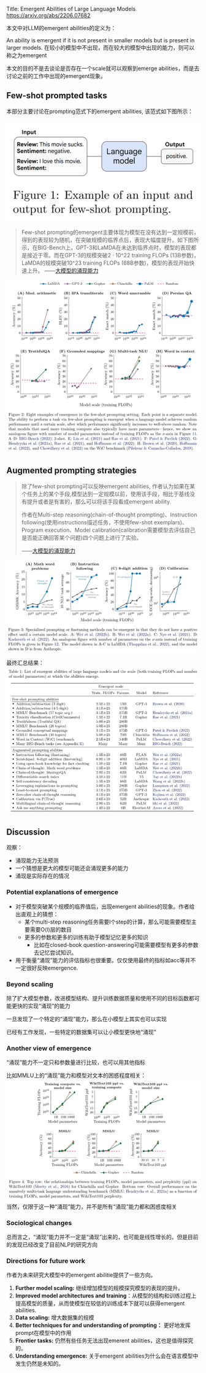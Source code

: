 Title: Emergent Abilities of Large Language Models
https://arxiv.org/abs/2206.07682

本文中对LLM的emergent abilities的定义为：

An ability is emergent if it is not present in smaller models but is present in larger models.
在较小的模型中不出现，而在较大的模型中出现的能力，则可以称之为emergent

本文的目的不是去谈论是否存在一个scale就可以观察到emerge abilities，而是去讨论之前的工作中出现的emergent现象。

## Few-shot prompted tasks

本部分主要讨论在prompting范式下的emergent abilities, 该范式如下图所示：

![400](Resources/4.%20Artificial%20intelligence/1.%20Major%20goals/Intelligence/Natural%20language%20processing/Large%20language%20model/Pasted%20image%2020230511121355.png)

> Few-shot prompting的emergent主要体现为模型在没有达到一定规模前，得到的表现较为随机，在突破规模的临界点后，表现大幅度提升。如下图所示，在BIG-Bench上，GPT-3和LaMDA在未达到临界点时，模型的表现都是接近于零。而在GPT-3的规模突破2 · 10^22 training FLOPs (13B参数)，LaMDA的规模突破10^23 training FLOPs (68B参数)，模型的表现开始快速上升。
> ——[大模型的涌现能力](https://zhuanlan.zhihu.com/p/609339534)

![2206.07682_page-0004](Resources/4.%20Artificial%20intelligence/1.%20Major%20goals/Intelligence/Natural%20language%20processing/Large%20language%20model/2206.07682_page-0004.jpg)

## Augmented prompting strategies


> 除了few-shot prompting可以反映emergent abilities, 作者认为如果在某个任务上的某个手段,模型达到一定规模以前，使用该手段，相比于基线没有提升或者是有害的，那么可以将该手段看成emergent ability.
> 
> 作者在Multi-step reasoning(chain-of-thought prompting)、Instruction following(使用instructions描述任务，不使用few-shot exemplars)、Program execution、Model calibration(calibration需要模型去评估自己是否能正确回答某个问题)四个问题上进行了实验。
> 
> ——[大模型的涌现能力](https://zhuanlan.zhihu.com/p/609339534)

![2206.07682_page-0005](Resources/4.%20Artificial%20intelligence/1.%20Major%20goals/Intelligence/Natural%20language%20processing/Large%20language%20model/2206.07682_page-0005.jpg)

最终汇总结果：
![2206.07682_page-0006](Resources/4.%20Artificial%20intelligence/1.%20Major%20goals/Intelligence/Natural%20language%20processing/Large%20language%20model/2206.07682_page-0006.jpg)

## Discussion


观察： 
- 涌现能力无法预测
- 一个猜想是更大的模型可能还会涌现更多的能力
- 涌现是实际存在的情况

### Potential explanations of emergence

- 对于模型突破某个规模的临界值后，出现emergent abilities的现象。作者给出直观上的猜想：
	- 某个multi-step reasoning任务需要l个step的计算，那么可能需要模型主要需要O(l)层的数目
	- 更多的参数和更多的训练有助于模型记忆更多的知识
		- 比如在closed-book question-answering可能需要模型有更多的参数去记忆尝试知识。
- 用于衡量“涌现”能力的评估指标也很重要。仅仅使用最终的指标如acc等并不一定很好反映emergence.

### Beyond scaling

除了扩大模型参数，改进模型结构、提升训练数据质量和使用不同的目标函数都可能更快的实现“涌现”的能力

一旦发现了一个特定的“涌现”能力，那么在小模型上其实也可以实现

已经有工作发现，一些特定的数据集可以让小模型更快地“涌现”

### Another view of emergence

“涌现”能力不一定只和参数量进行比较，也可以用其他指标

比如MMLU上的“涌现”能力和模型对文本的困惑程度相关：
![2206.07682_page-0009](Resources/4.%20Artificial%20intelligence/1.%20Major%20goals/Intelligence/Natural%20language%20processing/Large%20language%20model/2206.07682_page-0009.jpg)
当然，仅限于这一种“涌现”能力，并不是所有“涌现”能力都和困惑度相关

### Sociological changes

总而言之，“涌现”能力并不一定是“涌现”出来的，也可能是线性增长的。但是目前的发现已经改变了目前NLP的研究方向

### Directions for future work

作者为未来研究大模型中的emergent abilitie提供了一些方向。

1.  **Further model scaling:** 继续增加模型的规模探究模型的表现的提升。
2.  **Improved model architectures and training**：从模型的结构和训练过程上提高模型的质量，从而使模型在较低的训练成本下就可以获得emergent abilities.
3.  **Data scaling:** 增大数据集的规模
4.  **Better techniques for and understanding of prompting：** 更好地发挥prompt在模型中的作用
5.  **Frontier tasks:** 仍然有些任务无法出现emerent abilities，这也是值得探究的。
6.  **Understanding emergence:** 关于emergent abilities为什么会在语言模型中发生仍然是未知的。














